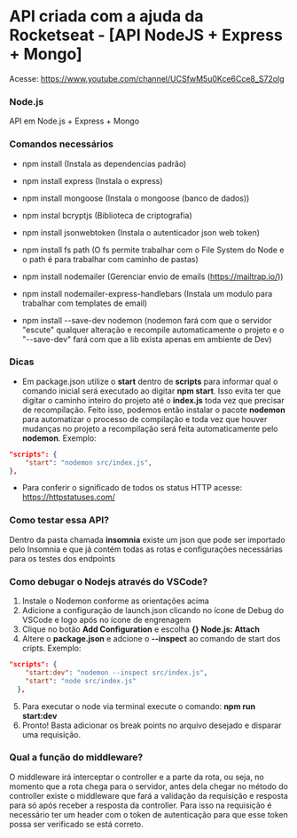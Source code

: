 # API criada com a ajuda da Rocketseat - [API NodeJS + Express + Mongo]
Acesse: https://www.youtube.com/channel/UCSfwM5u0Kce6Cce8_S72olg

### Node.js
API em Node.js + Express + Mongo

### Comandos necessários
* npm install (Instala as dependencias padrão)

* npm install express (Instala o express)

* npm install mongoose (Instala o mongoose (banco de dados))

* npm instal bcryptjs (Biblioteca de criptografia)

* npm install jsonwebtoken (Instala o autenticador json web token)

* npm install fs path (O fs permite trabalhar com o File System do Node e o path é para trabalhar com caminho de pastas)

* npm install nodemailer (Gerenciar envio de emails (https://mailtrap.io/))

* npm install nodemailer-express-handlebars (Instala um modulo para trabalhar com templates de email)

* npm install --save-dev nodemon (nodemon fará com que o servidor "escute" qualquer alteração e recompile automaticamente o projeto e o "--save-dev" fará com que a lib exista apenas em ambiente de Dev)

### Dicas
- Em package.json utilize o **start** dentro de **scripts** para informar qual o comando inicial será executado ao digitar **npm start**. Isso evita ter que digitar o caminho inteiro do projeto até o **index.js** toda vez que precisar de recompilação. Feito isso, podemos então instalar o pacote **nodemon** para automatizar o processo de compilação e toda vez que houver mudanças no projeto a recompilação será feita automaticamente pelo **nodemon**. Exemplo:

```json
"scripts": {
    "start": "nodemon src/index.js",
},
```
- Para conferir o significado de todos os status HTTP acesse: https://httpstatuses.com/

### Como testar essa API?
Dentro da pasta chamada **insomnia** existe um json que pode ser importado pelo Insomnia e que já contém todas as rotas e configurações necessárias para os testes dos endpoints

### Como debugar o Nodejs através do VSCode?
1) Instale o Nodemon conforme as orientações acima
2) Adicione a configuração de launch.json clicando no ícone de Debug do VSCode e logo após no ícone de engrenagem
3) Clique no botão **Add Configuration** e escolha **{} Node.js: Attach**
4) Altere o **package.json** e adcione o **--inspect** ao comando de start dos cripts. Exemplo:

```json
"scripts": {
    "start:dev": "nodemon --inspect src/index.js",
    "start": "node src/index.js"
  },
```

5) Para executar o node via terminal execute o comando: **npm run start:dev**
6) Pronto! Basta adicionar os break points no arquivo desejado e disparar uma requisição.

### Qual a função do middleware?
O middleware irá interceptar o controller e a parte da rota, ou seja, no momento que a rota chega para o servidor, antes dela chegar no método do controller existe o middleware que fará a validação da requisição e resposta para só após receber a resposta da controller. Para isso na requisição é necessário ter um header com o token de autenticação para que esse token possa ser verificado se está correto.
